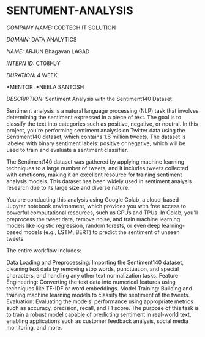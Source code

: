 # SENTUMENT-ANALYSIS

*COMPANY NAME:* CODTECH IT SOLUTION

*DOMAIN:* DATA ANALYTICS

*NAME:* ARJUN Bhagavan LAGAD

*INTERN ID:* CT08HJY

*DURATION:* 4 WEEK

*MENTOR :*NEELA SANTOSH

*DESCRIPTION:* Sentiment Analysis with the Sentiment140 Dataset

Sentiment analysis is a natural language processing (NLP) task that involves determining the sentiment expressed in a piece of text. The goal is to classify the text into categories such as positive, negative, or neutral. In this project, you're performing sentiment analysis on Twitter data using the Sentiment140 dataset, which contains 1.6 million tweets. The dataset is labeled with binary sentiment labels: positive or negative, which will be used to train and evaluate a sentiment classifier.

The Sentiment140 dataset was gathered by applying machine learning techniques to a large number of tweets, and it includes tweets collected with emoticons, making it an excellent resource for training sentiment analysis models. This dataset has been widely used in sentiment analysis research due to its large size and diverse nature.

You are conducting this analysis using Google Colab, a cloud-based Jupyter notebook environment, which provides you with free access to powerful computational resources, such as GPUs and TPUs. In Colab, you'll preprocess the tweet data, remove noise, and train machine learning models like logistic regression, random forests, or even deep learning-based models (e.g., LSTM, BERT) to predict the sentiment of unseen tweets.

The entire workflow includes:

Data Loading and Preprocessing: Importing the Sentiment140 dataset, cleaning text data by removing stop words, punctuation, and special characters, and handling any other text normalization tasks.
Feature Engineering: Converting the text data into numerical features using techniques like TF-IDF or word embeddings.
Model Training: Building and training machine learning models to classify the sentiment of the tweets.
Evaluation: Evaluating the models' performance using appropriate metrics such as accuracy, precision, recall, and F1 score.
The purpose of this task is to train a robust model capable of predicting sentiment in real-world text, enabling applications such as customer feedback analysis, social media monitoring, and more.

 
